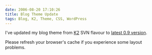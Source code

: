 ```yaml
---
date: 2006-08-20 17:10:26
title: Blog Theme Update
tags: Blog, K2, Theme, CSS, WordPress
---
```


I've updated my blog theme from
[K2](https://web.archive.org/web/20150107112837/http://getk2.com/about/)
SVN flavour to
[latest 0.9 version](https://web.archive.org/web/20140717031744/http://getk2.com/2006/08/k2-09-release/).

Please refresh your browser's cache if you experience some layout problems.
